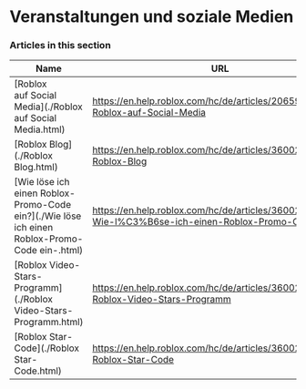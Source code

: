 # Veranstaltungen und soziale Medien  
### Articles in this section
Name|URL
-|-
[Roblox auf Social Media](./Roblox auf Social Media.html) |https://en.help.roblox.com/hc/de/articles/206596923-Roblox-auf-Social-Media
[Roblox Blog](./Roblox Blog.html) |https://en.help.roblox.com/hc/de/articles/360029134331-Roblox-Blog
[Wie löse ich einen Roblox-Promo-Code ein?](./Wie löse ich einen Roblox-Promo-Code ein-.html) |https://en.help.roblox.com/hc/de/articles/360029650831-Wie-l%C3%B6se-ich-einen-Roblox-Promo-Code-ein-
[Roblox Video-Stars-Programm](./Roblox Video-Stars-Programm.html) |https://en.help.roblox.com/hc/de/articles/360026092011-Roblox-Video-Stars-Programm
[Roblox Star-Code](./Roblox Star-Code.html) |https://en.help.roblox.com/hc/de/articles/360026181292-Roblox-Star-Code